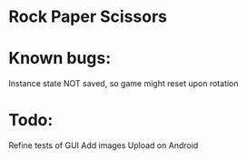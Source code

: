 # Rock Paper Scissors

# Known bugs:
Instance state NOT saved, so game might reset upon rotation

# Todo:
Refine tests of GUI
Add images
Upload on Android
